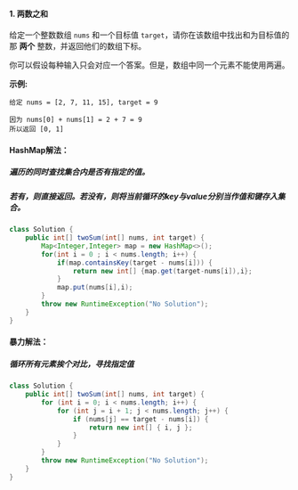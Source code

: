 #### 1. 两数之和

给定一个整数数组 `nums` 和一个目标值 `target`，请你在该数组中找出和为目标值的那 **两个** 整数，并返回他们的数组下标。

你可以假设每种输入只会对应一个答案。但是，数组中同一个元素不能使用两遍。

 

**示例:**

```
给定 nums = [2, 7, 11, 15], target = 9

因为 nums[0] + nums[1] = 2 + 7 = 9
所以返回 [0, 1]
```

####  

#### HashMap解法：

##### 遍历的同时查找集合内是否有指定的值。

##### 若有，则直接返回。若没有，则将当前循环的key与value分别当作值和键存入集合。

```java
class Solution {
    public int[] twoSum(int[] nums, int target) {
        Map<Integer,Integer> map = new HashMap<>();
        for(int i = 0 ; i < nums.length; i++) {
            if(map.containsKey(target - nums[i])) {
                return new int[] {map.get(target-nums[i]),i};
            }
            map.put(nums[i],i);
        }
        throw new RuntimeException("No Solution");
    }
}
```



#### 暴力解法：

##### 循环所有元素挨个对比，寻找指定值

```java
class Solution {
    public int[] twoSum(int[] nums, int target) {
        for (int i = 0; i < nums.length; i++) {
            for (int j = i + 1; j < nums.length; j++) {
                if (nums[j] == target - nums[i]) {
                    return new int[] { i, j };
                }
            }
        }
        throw new RuntimeException("No Solution");
    }
}
```

